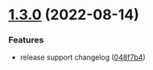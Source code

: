 

# [1.3.0](https://github.com/bingtsingw/npm-test/compare/1.2.0...1.3.0) (2022-08-14)


### Features

* release support changelog ([048f7b4](https://github.com/bingtsingw/npm-test/commit/048f7b4b3afef8a3f8691c57b956d07950e7b050))